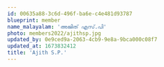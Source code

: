 ```yaml
---
id: 00635a88-3c6d-496f-ba6e-c4e481d93787
blueprint: member
name_malayalam: 'അജിത് എസ്.പി'
photo: members2022/ajithsp.jpg
updated_by: 0e9ced9a-2063-4cb9-9e8a-9bca000c08f7
updated_at: 1673832412
title: 'Ajith S.P.'
---
```

